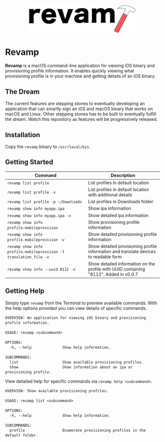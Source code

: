 <p align="center">
  <img src="revamp.png" width="350" max-width="90%" alt="Revamp" />
</p>

# Revamp
**Revamp** is a macOS command-line application for viewing iOS binary and provisioning profile information. It enables quickly viewing what provisioning profile is in your machine and getting details of an iOS binary.

## The Dream
The current features are stepping stones to eventually developing an application that can smartly sign an iOS and macOS binary that works on macOS and Linux. Other stepping stones has to be built to eventually fulfill the dream. Watch this repository as features will be progressively released.

## Installation
Copy the `revamp` binary to `/usr/local/bin`. 

## Getting Started
| Command  |  Description | 
|---|---|
| `revamp list profile` |  List profiles in default location | 
| `revamp list profile -v` |  List profiles in default location with additional details |
| `revamp list profile -p ~/Downloads`  | List profiles in Downloads folder  |
| `revamp show info myapp.ipa`  | Show ipa information  |
| `revamp show info myapp.ipa -v`  | Show detailed ipa information  |
| `revamp show info profile.mobileprovision`  | Show provisioning profile information  |
| `revamp show info profile.mobileprovision -v`  | Show detailed provisioning profile information  |
| `revamp show info profile.mobileprovision -t translation_file -v`  | Show detailed provisioning profile information and translate devices to readable form |
| `revamp show info --uuid 8112 -v`  | Show detailed information on the profile with UUID containing "8112". Added in v0.0.7 |


## Getting Help
Simply type `revamp` from the Terminal to preview available commands. With the help options provided you can view details of specific commands.
```
OVERVIEW: An application for viewing iOS binary and provisioning profile information.

USAGE: revamp <subcommand>

OPTIONS:
  -h, --help              Show help information.

SUBCOMMANDS:
  list                    Show available provisioning profiles.
  show                    Show information about an ipa or provisioning profile.
```

View detailed help for specific commands via `revamp help <subcommand>`.
```
OVERVIEW: Show available provisioning profiles.

USAGE: revamp list <subcommand>

OPTIONS:
  -h, --help              Show help information.

SUBCOMMANDS:
  profile                 Enumerate provisioning profiles in the default folder.
```


